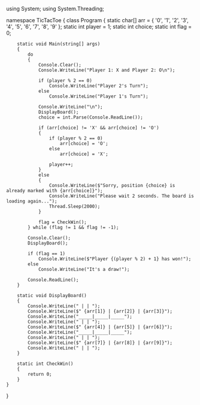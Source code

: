 using System;
using System.Threading;

namespace TicTacToe
{
    class Program
    {
        static char[] arr = { '0', '1', '2', '3', '4', '5', '6', '7', '8', '9' };
        static int player = 1;
        static int choice;
        static int flag = 0;

        static void Main(string[] args)
        {
            do
            {
                Console.Clear();
                Console.WriteLine("Player 1: X and Player 2: O\n");

                if (player % 2 == 0)
                    Console.WriteLine("Player 2's Turn");
                else
                    Console.WriteLine("Player 1's Turn");

                Console.WriteLine("\n");
                DisplayBoard();
                choice = int.Parse(Console.ReadLine());

                if (arr[choice] != 'X' && arr[choice] != 'O')
                {
                    if (player % 2 == 0)
                        arr[choice] = 'O';
                    else
                        arr[choice] = 'X';

                    player++;
                }
                else
                {
                    Console.WriteLine($"Sorry, position {choice} is already marked with {arr[choice]}");
                    Console.WriteLine("Please wait 2 seconds. The board is loading again...");
                    Thread.Sleep(2000);
                }

                flag = CheckWin();
            } while (flag != 1 && flag != -1);

            Console.Clear();
            DisplayBoard();

            if (flag == 1)
                Console.WriteLine($"Player {(player % 2) + 1} has won!");
            else
                Console.WriteLine("It's a draw!");

            Console.ReadLine();
        }

        static void DisplayBoard()
        {
            Console.WriteLine(" | | ");
            Console.WriteLine($" {arr[1]} | {arr[2]} | {arr[3]}");
            Console.WriteLine("_____|_____|_____");
            Console.WriteLine(" | | ");
            Console.WriteLine($" {arr[4]} | {arr[5]} | {arr[6]}");
            Console.WriteLine("_____|_____|_____");
            Console.WriteLine(" | | ");
            Console.WriteLine($" {arr[7]} | {arr[8]} | {arr[9]}");
            Console.WriteLine(" | | ");
        }

        static int CheckWin()
        {
            return 0;
        }
    }
}
